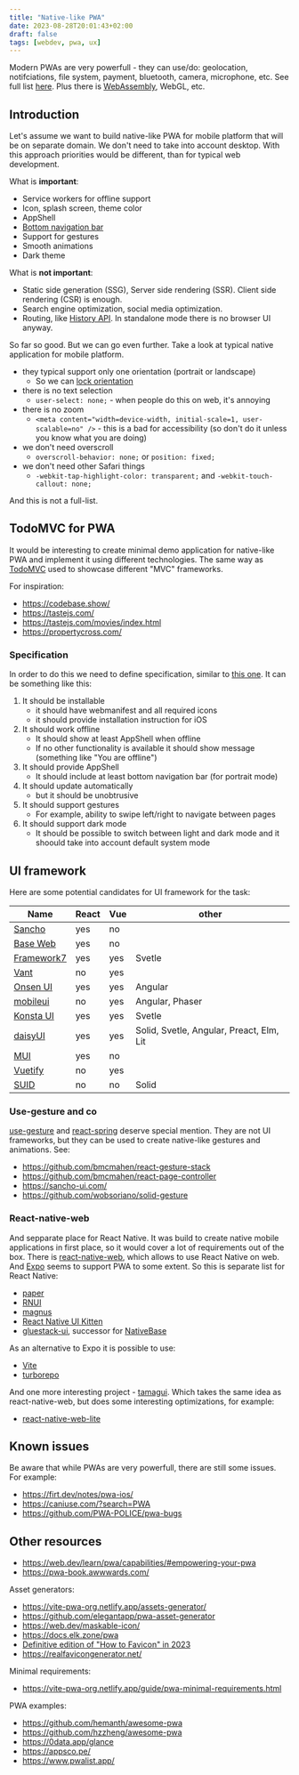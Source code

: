 ```yaml
---
title: "Native-like PWA"
date: 2023-08-28T20:01:43+02:00
draft: false
tags: [webdev, pwa, ux]
---
```


Modern PWAs are very powerfull - they can use/do: geolocation, notifciations, file system, payment, bluetooth, camera, microphone, etc. See full list [here](https://whatpwacando.today/). Plus there is
[WebAssembly](https://webassembly.org/), WebGL, etc.

<!--more-->

## Introduction

Let's assume we want to build native-like PWA for mobile platform that will be on separate domain. We don't need to take into account desktop. With this approach priorities would be different, than for typical web development.

What is **important**:

- Service workers for offline support
- Icon, splash screen, theme color
- AppShell
- [Bottom navigation bar](https://www.smashingmagazine.com/2019/08/bottom-navigation-pattern-mobile-web-pages/)
- Support for gestures
- Smooth animations
- Dark theme

What is **not important**:

- Static side generation (SSG), Server side rendering (SSR). Client side rendering (CSR) is enough.
- Search engine optimization, social media optimization.
- Routing, like [History API](https://developer.mozilla.org/en-US/docs/Web/API/History_API). In standalone mode there is no browser UI anyway.

So far so good. But we can go even further. Take a look at typical native application for mobile platform.

- they typical support only one orientation (portrait or landscape)
  - So we can [lock orientation](https://css-tricks.com/snippets/css/orientation-lock/)
- there is no text selection
  - `user-select: none;` - when people do this on web, it's annoying
- there is no zoom
  - `<meta content="width=device-width, initial-scale=1, user-scalable=no" />` - this is a bad for accessibility (so don't do it unless you know what you are doing)
- we don't need overscroll
  - `overscroll-behavior: none;` or `position: fixed;`
- we don't need other Safari things
  - `-webkit-tap-highlight-color: transparent;` and `-webkit-touch-callout: none;`

And this is not a full-list.

## TodoMVC for PWA

It would be interesting to create minimal demo application for native-like PWA and implement it using different technologies. The same way as [TodoMVC](http://todomvc.com/) used to showcase different "MVC" frameworks.

For inspiration:

- https://codebase.show/
- https://tastejs.com/
- https://tastejs.com/movies/index.html
- https://propertycross.com/

### Specification

In order to do this we need to define specification, similar to [this one](https://github.com/tastejs/todomvc/blob/master/app-spec.md). It can be something like this:

1. It should be installable
   - it should have webmanifest and all required icons
   - it should provide installation instruction for iOS
2. It should work offline
   - It should show at least AppShell when offline
   - If no other functionality is available it should show message (something like "You are offline")
3. It should provide AppShell
   - It should include at least bottom navigation bar (for portrait mode)
4. It should update automatically
   - but it should be unobtrusive
5. It should support gestures
   - For example, ability to swipe left/right to navigate between pages
6. It should support dark mode
   - It should be possible to switch between light and dark mode and it shoould take into account default system mode

## UI framework

Here are some potential candidates for UI framework for the task:

| Name                                                      | React | Vue | other                                    |
| --------------------------------------------------------- | ----- | --- | ---------------------------------------- |
| [Sancho](https://sancho-ui.com/)                          | yes   | no  |                                          |
| [Base Web](https://baseweb.design/)                       | yes   | no  |                                          |
| [Framework7](https://framework7.io/kitchen-sink/core/)    | yes   | yes | Svetle                                   |
| [Vant](https://vant-ui.github.io/vant/mobile.html#/en-US) | no    | yes |                                          |
| [Onsen UI](https://onsen.io/)                             | yes   | yes | Angular                                  |
| [mobileui](https://mobileui.github.io/#getting-started)   | no    | yes | Angular, Phaser                          |
| [Konsta UI](https://konstaui.com/)                        | yes   | yes | Svetle                                   |
| [daisyUI](https://daisyui.com/components/)                | yes   | yes | Solid, Svetle, Angular, Preact, Elm, Lit |
| [MUI](https://mui.com/)                                   | yes   | no  |                                          |
| [Vuetify](https://v2.vuetifyjs.com/en/)                   | no    | yes |                                          |
| [SUID](https://suid.io/)                                  | no    | no  | Solid                                    |

### Use-gesture and co

[use-gesture](https://use-gesture.netlify.app/docs/examples/) and [react-spring](https://www.react-spring.dev/) deserve special mention. They are not UI frameworks, but they can be used to create native-like gestures and animations. See:

- https://github.com/bmcmahen/react-gesture-stack
- https://github.com/bmcmahen/react-page-controller
- https://sancho-ui.com/
- https://github.com/wobsoriano/solid-gesture

### React-native-web

And sepparate place for React Native. It was build to create native mobile applications in first place, so it would cover a lot of requirements out of the box. There is [react-native-web](https://necolas.github.io/react-native-web/), which allows to use React Native on web. And [Expo](https://docs.expo.dev/guides/progressive-web-apps/) seems to support PWA to some extent. So this is separate list for React Native:

- [paper](https://reactnativepaper.com/)
- [RNUI](https://wix.github.io/react-native-ui-lib/)
- [magnus](https://magnus-ui.com/)
- [React Native UI Kitten](https://akveo.github.io/react-native-ui-kitten/docs/guides/running-on-the-web#existing-expo-applications)
- [gluestack-ui](https://ui.gluestack.io/), successor for [NativeBase](https://nativebase.io/)

As an alternative to Expo it is possible to use:

- [Vite](/posts/react-native-web-with-vite/)
- [turborepo](https://vercel.com/templates/next.js/turborepo-react-native)

And one more interesting project - [tamagui](https://tamagui.dev/). Which takes the same idea as react-native-web, but does some interesting optimizations, for example:

- [react-native-web-lite](https://github.com/tamagui/tamagui/tree/master/packages/react-native-web-lite)

## Known issues

Be aware that while PWAs are very powerfull, there are still some issues. For example:

- https://firt.dev/notes/pwa-ios/
- https://caniuse.com/?search=PWA
- https://github.com/PWA-POLICE/pwa-bugs

## Other resources

- https://web.dev/learn/pwa/capabilities/#empowering-your-pwa
- https://pwa-book.awwwards.com/

Asset generators:

- https://vite-pwa-org.netlify.app/assets-generator/
- https://github.com/elegantapp/pwa-asset-generator
- https://web.dev/maskable-icon/
- https://docs.elk.zone/pwa
- [Definitive edition of "How to Favicon" in 2023](https://dev.to/masakudamatsu/favicon-nightmare-how-to-maintain-sanity-3al7)
- https://realfavicongenerator.net/

Minimal requirements:

- https://vite-pwa-org.netlify.app/guide/pwa-minimal-requirements.html

PWA examples:

- https://github.com/hemanth/awesome-pwa
- https://github.com/hzzheng/awesome-pwa
- https://0data.app/glance
- https://appsco.pe/
- https://www.pwalist.app/
